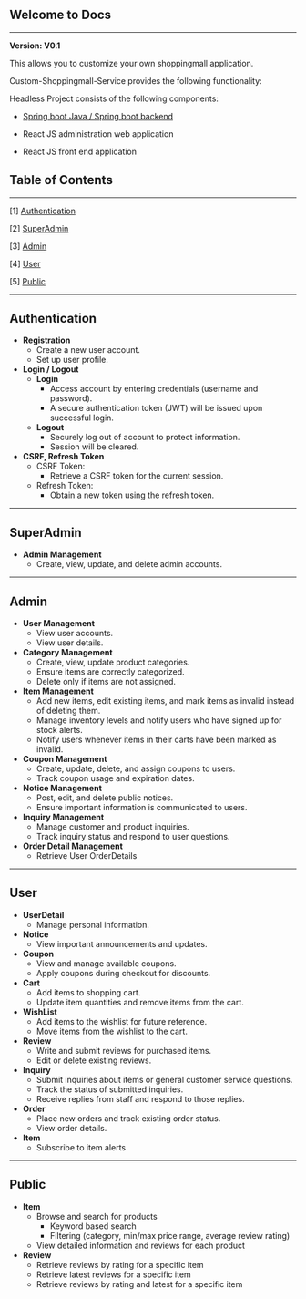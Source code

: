 ## Welcome to Docs
---
**Version: V0.1**

This allows you to customize your own shoppingmall application.

Custom-Shoppingmall-Service provides the following functionality:

Headless Project consists of the following components:

- [Spring boot Java / Spring boot backend](https://github.com/jhmin99/custom-shoppingmall-service)    

- React JS administration web application    

- React JS front end application   


## Table of Contents
---

[1] [Authentication](#authentication) 

[2] [SuperAdmin](#superadmin)

[3] [Admin](#admin)   

[4] [User](#user)

[5] [Public](#public)

---
## Authentication

- **Registration**
    - Create a new user account.
    - Set up user profile.
- **Login / Logout**
    - **Login**
        - Access account by entering credentials (username and password).
        - A secure authentication token (JWT) will be issued upon successful login.
    - **Logout**
        - Securely log out of account to protect information.
        - Session will be cleared.
- **CSRF, Refresh Token**
    - CSRF Token:
        - Retrieve a CSRF token for the current session.
    - Refresh Token:
        - Obtain a new token using the refresh token.
---
## SuperAdmin
- **Admin Management**
    - Create, view, update, and delete admin accounts.
---
## Admin 
- **User Management**
    - View user accounts.
    - View user details.
- **Category Management**
    - Create, view, update product categories.
    - Ensure items are correctly categorized.
    - Delete only if items are not assigned. 
- **Item Management**
    - Add new items, edit existing items, and mark items as invalid instead of deleting them.
    - Manage inventory levels and notify users who have signed up for stock alerts.
    - Notify users whenever items in their carts have been marked as invalid.
- **Coupon Management**
    - Create, update, delete, and assign coupons to users.
    - Track coupon usage and expiration dates.
- **Notice Management**
    - Post, edit, and delete public notices.
    - Ensure important information is communicated to users.
- **Inquiry Management**
    - Manage customer and product inquiries.
    - Track inquiry status and respond to user questions.
- **Order Detail Management**
    - Retrieve User OrderDetails
---
## User 
- **UserDetail**
    - Manage personal information.
- **Notice**
    - View important announcements and updates.
- **Coupon**
    - View and manage available coupons.
    - Apply coupons during checkout for discounts.
- **Cart**
    - Add items to shopping cart.
    - Update item quantities and remove items from the cart.
- **WishList**
    - Add items to the wishlist for future reference.
    - Move items from the wishlist to the cart.
- **Review**
    - Write and submit reviews for purchased items.
    - Edit or delete existing reviews.
- **Inquiry**
    - Submit inquiries about items or general customer service questions.
    - Track the status of submitted inquiries.
    - Receive replies from staff and respond to those replies.
- **Order**
    - Place new orders and track existing order status.
    - View order details.
- **Item**
    - Subscribe to item alerts
---
## Public
- **Item**
    - Browse and search for products
        - Keyword based search
        - Filtering (category, min/max price range, average review rating)
    - View detailed information and reviews for each product
- **Review**
    - Retrieve reviews by rating for a specific item
    - Retrieve latest reviews for a specific item
    - Retrieve reviews by rating and latest for a specific item
